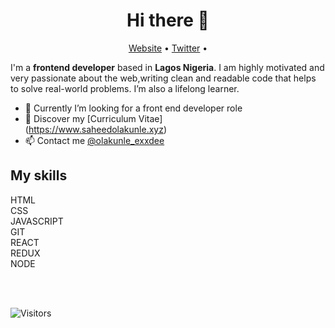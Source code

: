 <h1 align="center">Hi there 👋</h1>

<p align="center">
  <a href="https://www.saheedolakunle.xyz">Website</a> •
  <a href="https://twitter.com/olakunle_exxdee">Twitter</a> •
</p>

I'm a __frontend developer__ based in __Lagos Nigeria__. I am highly motivated and very passionate about the web,writing clean and readable code that helps to solve real-world problems. I’m also a lifelong learner.

* 💼 Currently I’m looking for a front end developer role <br/>
* 🔖 Discover my [Curriculum Vitae] <br/>(https://www.saheedolakunle.xyz)
* 📫 Contact me [@olakunle_exxdee](https://twitter.com/olakunle_exxdee)

## My skills

<p>
HTML
  <br/>
CSS
  <br/>
JAVASCRIPT
  <br/>
GIT
  <br/>
REACT
  <br/>
REDUX
  <br/>
NODE
  <br/>
</p>

<br/>
<br/>

![Visitors](https://visitor-badge.laobi.icu/badge?page_id=olakunle-exxdee.olakunle-exxdee)
